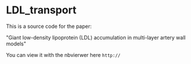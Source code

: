LDL_transport
=============

This is a source code for the paper:

"Giant low-density lipoprotein (LDL) accumulation in multi-layer artery wall models"

You can view it with the nbvierwer here `http://`
